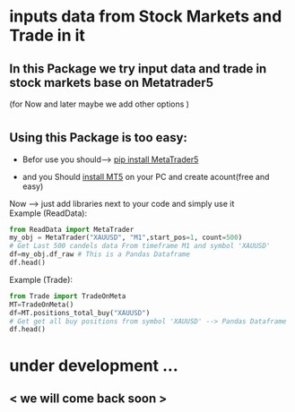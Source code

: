 # inputs data from Stock Markets and Trade in it
## In this Package we try input data and trade in stock markets base on Metatrader5
(for Now and later maybe we add other options )

#
## Using this Package is too easy:
+ Befor use you should--> [pip install MetaTrader5](https://pypi.org/project/MetaTrader5/)

+ and you Should [install MT5](https://www.metatrader5.com/en/download) on your PC and create acount(free and easy)

Now -->
just add libraries next to your code and simply use it    
Example (ReadData):
    
```python
from ReadData import MetaTrader
my_obj = MetaTrader("XAUUSD", "M1",start_pos=1, count=500)
# Get Last 500 candels data From timeframe M1 and symbol 'XAUUSD'
df=my_obj.df_raw # This is a Pandas Dataframe
df.head()
```

Example (Trade):
```python
from Trade import TradeOnMeta
MT=TradeOnMeta()
df=MT.positions_total_buy("XAUUSD")
# Get get all buy positions from symbol 'XAUUSD' --> Pandas Dataframe
df.head()
```

# under development ...
## < we will come back soon >